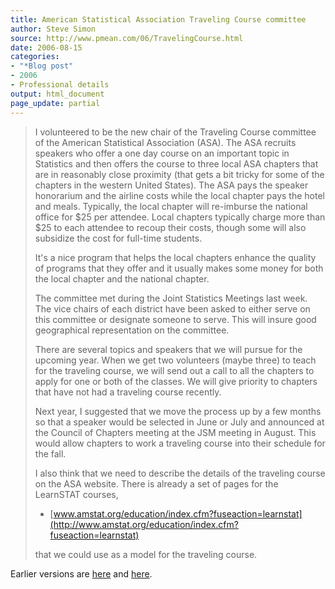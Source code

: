 ```yaml
---
title: American Statistical Association Traveling Course committee
author: Steve Simon
source: http://www.pmean.com/06/TravelingCourse.html
date: 2006-08-15
categories:
- "*Blog post"
- 2006
- Professional details
output: html_document
page_update: partial
---
```


> I volunteered to be the new chair of the Traveling Course committee of
> the American Statistical Association (ASA). The ASA recruits speakers
> who offer a one day course on an important topic in Statistics and
> then offers the course to three local ASA chapters that are in
> reasonably close proximity (that gets a bit tricky for some of the
> chapters in the western United States). The ASA pays the speaker
> honorarium and the airline costs while the local chapter pays the
> hotel and meals. Typically, the local chapter will re-imburse the
> national office for \$25 per attendee. Local chapters typically charge
> more than \$25 to each attendee to recoup their costs, though some
> will also subsidize the cost for full-time students.
>
> It's a nice program that helps the local chapters enhance the quality
> of programs that they offer and it usually makes some money for both
> the local chapter and the national chapter.
>
> The committee met during the Joint Statistics Meetings last week. The
> vice chairs of each district have been asked to either serve on this
> committee or designate someone to serve. This will insure good
> geographical representation on the committee.
>
> There are several topics and speakers that we will pursue for the
> upcoming year. When we get two volunteers (maybe three) to teach for
> the traveling course, we will send out a call to all the chapters to
> apply for one or both of the classes. We will give priority to
> chapters that have not had a traveling course recently.
>
> Next year, I suggested that we move the process up by a few months so
> that a speaker would be selected in June or July and announced at the
> Council of Chapters meeting at the JSM meeting in August. This would
> allow chapters to work a traveling course into their schedule for the
> fall.
>
> I also think that we need to describe the details of the traveling
> course on the ASA website. There is already a set of pages for the
> LearnSTAT courses,
>
> -   [www.amstat.org/education/index.cfm?fuseaction=learnstat](http://www.amstat.org/education/index.cfm?fuseaction=learnstat)
>
> that we could use as a model for the traveling course.

Earlier versions are [here][sim1] and [here][sim2].

[sim1]: http://www.pmean.com/06/TravelingCourse.html
[sim2]: http://new.pmean.com/TravelingCourse/
